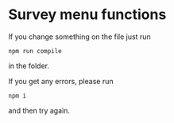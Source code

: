 # Survey menu functions

If you change something on the file just run

`npm run compile`

in the folder.

If you get any errors, please run 

`npm i` 

and then try again.
